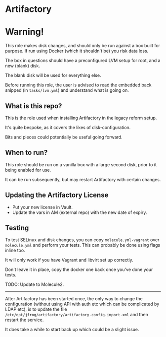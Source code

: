 Artifactory
===========

Warning!
========

This role makes disk changes, and should only be run against a box built for purpose. If run using Docker (which it shouldn't be) you risk data loss.

The box in questions should have a preconfigured LVM setup for root, and a new (blank) disk.

The blank disk will be used for everything else.

Before running this role, the user is advised to read the embedded back snipped (in `tasks/lvm.yml`) and understand what is going on.

What is this repo?
------------------

This is the role used when installing Artifactory in the legacy reform setup.

It's quite bespoke, as it covers the likes of disk-configuration.

Bits and pieces could potentially be useful going forward.

When to run?
------------

This role should be run on a vanilla box with a large second disk, prior to it being enabled for use.

It can be run subsequently, but may restart Artifactory with certain changes.

Updating the Artifactory License
--------------------------------

* Put your new license in Vault.
* Update the vars in AM (external repo) with the new date of expiry.

Testing
-------

To test SELinux and disk changes, you can copy `molecule.yml-vagrant` over `molecule.yml` and perform your tests. This can probably be done using flags inline too.

It will only work if you have Vagrant and libvirt set up correctly.

Don't leave it in place, copy the docker one back once you've done your tests.

TODO: Update to Molecule2.

----

After Artifactory has been started once, the only way to change the configuration (without using API with auth etc which can be complicated by LDAP etc), is to update the file `/etc/opt/jfrog/artifactory/artifactory.config.import.xml` and then restart the service.

It does take a while to start back up which could be a slight issue.
